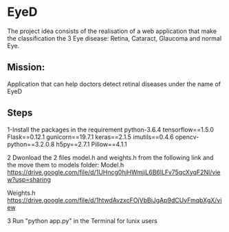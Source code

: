 # EyeD

The project idea consists of the realisation of a web application that make the classification the 3 Eye disease: Retina, Cataract, Glaucoma and normal Eye.


## Mission: 
Application that can help doctors detect retinal diseases under the name of EyeD





## Steps

1-Install the packages in the requirement
python-3.6.4
tensorflow==1.5.0
Flask==0.12.1
gunicorn==19.7.1
keras==2.1.5
imutils==0.4.6
opencv-python==3.2.0.8
h5py==2.7.1
Pillow==4.1.1


2 Dwonload  the 2 files model.h and weights.h from the following link and the move them to models folder:
Model.h
https://drive.google.com/file/d/1UHncg0hjHWmjiL6B6lLFv75qcXyqF2Nl/view?usp=sharing


Weights.h
https://drive.google.com/file/d/1htwdAvzxcFOjVbBiJgAp9dCUyFmqbXgX/view

3 Run "python app.py" in the Terminal for lunix users
